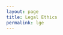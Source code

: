 ```yaml
---
layout: page
title: Legal Ethics
permalink: lge
---
```

<!-- There's a comment here so it doesn't include the title in the top bar. -->